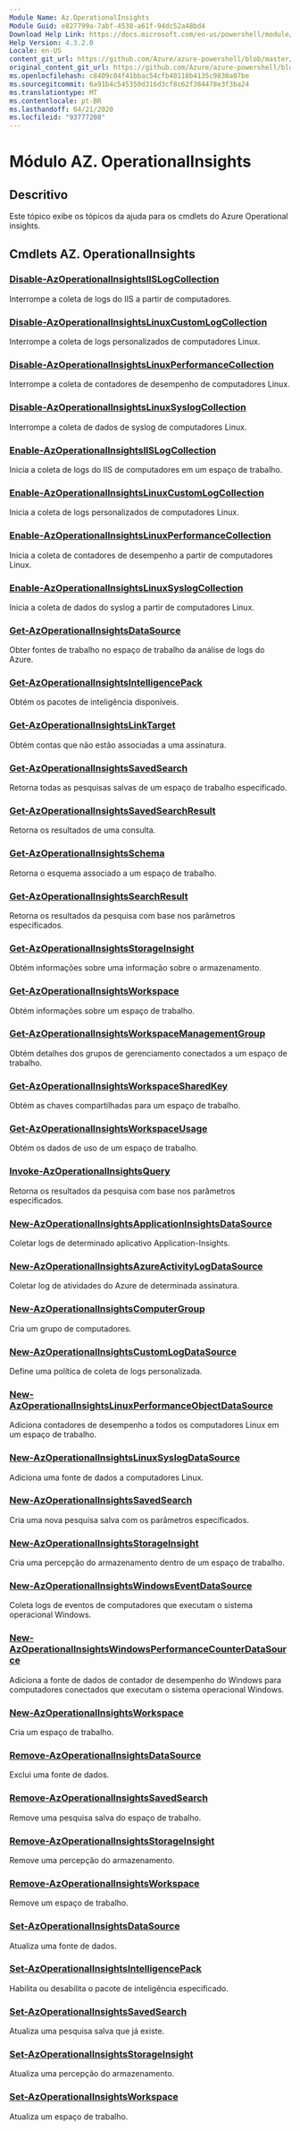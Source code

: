 ```yaml
---
Module Name: Az.OperationalInsights
Module Guid: e827799a-7abf-4538-a61f-94dc52a48bd4
Download Help Link: https://docs.microsoft.com/en-us/powershell/module/az.operationalinsights
Help Version: 4.3.2.0
Locale: en-US
content_git_url: https://github.com/Azure/azure-powershell/blob/master/src/OperationalInsights/OperationalInsights/help/Az.OperationalInsights.md
original_content_git_url: https://github.com/Azure/azure-powershell/blob/master/src/OperationalInsights/OperationalInsights/help/Az.OperationalInsights.md
ms.openlocfilehash: c8409c04f41bbac54cfb40118b4135c9830a07be
ms.sourcegitcommit: 6a91b4c545350d316d3cf8c62f384478e3f3ba24
ms.translationtype: MT
ms.contentlocale: pt-BR
ms.lasthandoff: 04/21/2020
ms.locfileid: "93777208"
---
```

# Módulo AZ. OperationalInsights
## Descritivo
Este tópico exibe os tópicos da ajuda para os cmdlets do Azure Operational insights.

## Cmdlets AZ. OperationalInsights
### [Disable-AzOperationalInsightsIISLogCollection](Disable-AzOperationalInsightsIISLogCollection.md)
Interrompe a coleta de logs do IIS a partir de computadores.

### [Disable-AzOperationalInsightsLinuxCustomLogCollection](Disable-AzOperationalInsightsLinuxCustomLogCollection.md)
Interrompe a coleta de logs personalizados de computadores Linux.

### [Disable-AzOperationalInsightsLinuxPerformanceCollection](Disable-AzOperationalInsightsLinuxPerformanceCollection.md)
Interrompe a coleta de contadores de desempenho de computadores Linux.

### [Disable-AzOperationalInsightsLinuxSyslogCollection](Disable-AzOperationalInsightsLinuxSyslogCollection.md)
Interrompe a coleta de dados de syslog de computadores Linux.

### [Enable-AzOperationalInsightsIISLogCollection](Enable-AzOperationalInsightsIISLogCollection.md)
Inicia a coleta de logs do IIS de computadores em um espaço de trabalho.

### [Enable-AzOperationalInsightsLinuxCustomLogCollection](Enable-AzOperationalInsightsLinuxCustomLogCollection.md)
Inicia a coleta de logs personalizados de computadores Linux.

### [Enable-AzOperationalInsightsLinuxPerformanceCollection](Enable-AzOperationalInsightsLinuxPerformanceCollection.md)
Inicia a coleta de contadores de desempenho a partir de computadores Linux.

### [Enable-AzOperationalInsightsLinuxSyslogCollection](Enable-AzOperationalInsightsLinuxSyslogCollection.md)
Inicia a coleta de dados do syslog a partir de computadores Linux.

### [Get-AzOperationalInsightsDataSource](Get-AzOperationalInsightsDataSource.md)
Obter fontes de trabalho no espaço de trabalho da análise de logs do Azure.

### [Get-AzOperationalInsightsIntelligencePack](Get-AzOperationalInsightsIntelligencePack.md)
Obtém os pacotes de inteligência disponíveis.

### [Get-AzOperationalInsightsLinkTarget](Get-AzOperationalInsightsLinkTarget.md)
Obtém contas que não estão associadas a uma assinatura.

### [Get-AzOperationalInsightsSavedSearch](Get-AzOperationalInsightsSavedSearch.md)
Retorna todas as pesquisas salvas de um espaço de trabalho especificado.

### [Get-AzOperationalInsightsSavedSearchResult](Get-AzOperationalInsightsSavedSearchResult.md)
Retorna os resultados de uma consulta.

### [Get-AzOperationalInsightsSchema](Get-AzOperationalInsightsSchema.md)
Retorna o esquema associado a um espaço de trabalho.

### [Get-AzOperationalInsightsSearchResult](Get-AzOperationalInsightsSearchResult.md)
Retorna os resultados da pesquisa com base nos parâmetros especificados.

### [Get-AzOperationalInsightsStorageInsight](Get-AzOperationalInsightsStorageInsight.md)
Obtém informações sobre uma informação sobre o armazenamento.

### [Get-AzOperationalInsightsWorkspace](Get-AzOperationalInsightsWorkspace.md)
Obtém informações sobre um espaço de trabalho.

### [Get-AzOperationalInsightsWorkspaceManagementGroup](Get-AzOperationalInsightsWorkspaceManagementGroup.md)
Obtém detalhes dos grupos de gerenciamento conectados a um espaço de trabalho.

### [Get-AzOperationalInsightsWorkspaceSharedKey](Get-AzOperationalInsightsWorkspaceSharedKey.md)
Obtém as chaves compartilhadas para um espaço de trabalho.

### [Get-AzOperationalInsightsWorkspaceUsage](Get-AzOperationalInsightsWorkspaceUsage.md)
Obtém os dados de uso de um espaço de trabalho.

### [Invoke-AzOperationalInsightsQuery](Invoke-AzOperationalInsightsQuery.md)
Retorna os resultados da pesquisa com base nos parâmetros especificados.

### [New-AzOperationalInsightsApplicationInsightsDataSource](New-AzOperationalInsightsApplicationInsightsDataSource.md)
Coletar logs de determinado aplicativo Application-Insights.

### [New-AzOperationalInsightsAzureActivityLogDataSource](New-AzOperationalInsightsAzureActivityLogDataSource.md)
Coletar log de atividades do Azure de determinada assinatura.

### [New-AzOperationalInsightsComputerGroup](New-AzOperationalInsightsComputerGroup.md)
Cria um grupo de computadores.

### [New-AzOperationalInsightsCustomLogDataSource](New-AzOperationalInsightsCustomLogDataSource.md)
Define uma política de coleta de logs personalizada.

### [New-AzOperationalInsightsLinuxPerformanceObjectDataSource](New-AzOperationalInsightsLinuxPerformanceObjectDataSource.md)
Adiciona contadores de desempenho a todos os computadores Linux em um espaço de trabalho.

### [New-AzOperationalInsightsLinuxSyslogDataSource](New-AzOperationalInsightsLinuxSyslogDataSource.md)
Adiciona uma fonte de dados a computadores Linux.

### [New-AzOperationalInsightsSavedSearch](New-AzOperationalInsightsSavedSearch.md)
Cria uma nova pesquisa salva com os parâmetros especificados.

### [New-AzOperationalInsightsStorageInsight](New-AzOperationalInsightsStorageInsight.md)
Cria uma percepção do armazenamento dentro de um espaço de trabalho.

### [New-AzOperationalInsightsWindowsEventDataSource](New-AzOperationalInsightsWindowsEventDataSource.md)
Coleta logs de eventos de computadores que executam o sistema operacional Windows.

### [New-AzOperationalInsightsWindowsPerformanceCounterDataSource](New-AzOperationalInsightsWindowsPerformanceCounterDataSource.md)
Adiciona a fonte de dados de contador de desempenho do Windows para computadores conectados que executam o sistema operacional Windows.

### [New-AzOperationalInsightsWorkspace](New-AzOperationalInsightsWorkspace.md)
Cria um espaço de trabalho.

### [Remove-AzOperationalInsightsDataSource](Remove-AzOperationalInsightsDataSource.md)
Exclui uma fonte de dados.

### [Remove-AzOperationalInsightsSavedSearch](Remove-AzOperationalInsightsSavedSearch.md)
Remove uma pesquisa salva do espaço de trabalho.

### [Remove-AzOperationalInsightsStorageInsight](Remove-AzOperationalInsightsStorageInsight.md)
Remove uma percepção do armazenamento.

### [Remove-AzOperationalInsightsWorkspace](Remove-AzOperationalInsightsWorkspace.md)
Remove um espaço de trabalho.

### [Set-AzOperationalInsightsDataSource](Set-AzOperationalInsightsDataSource.md)
Atualiza uma fonte de dados.

### [Set-AzOperationalInsightsIntelligencePack](Set-AzOperationalInsightsIntelligencePack.md)
Habilita ou desabilita o pacote de inteligência especificado.

### [Set-AzOperationalInsightsSavedSearch](Set-AzOperationalInsightsSavedSearch.md)
Atualiza uma pesquisa salva que já existe.

### [Set-AzOperationalInsightsStorageInsight](Set-AzOperationalInsightsStorageInsight.md)
Atualiza uma percepção do armazenamento.

### [Set-AzOperationalInsightsWorkspace](Set-AzOperationalInsightsWorkspace.md)
Atualiza um espaço de trabalho.


